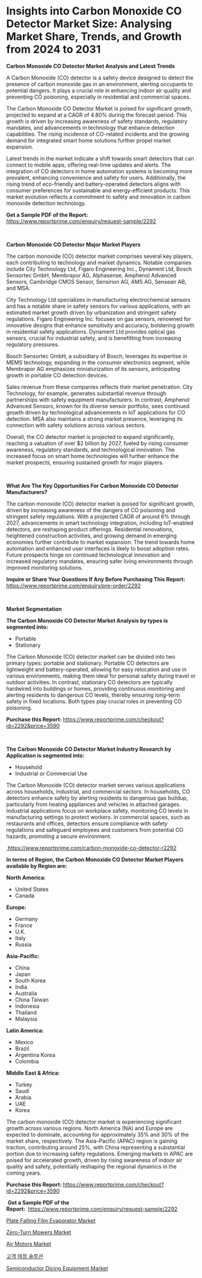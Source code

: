 <p><h1>Insights into Carbon Monoxide CO Detector Market Size: Analysing Market Share, Trends, and Growth from 2024 to 2031</h1></p><p><strong>Carbon Monoxide CO Detector Market Analysis and Latest Trends</strong></p>
<p><p>A Carbon Monoxide (CO) detector is a safety device designed to detect the presence of carbon monoxide gas in an environment, alerting occupants to potential dangers. It plays a crucial role in enhancing indoor air quality and preventing CO poisoning, especially in residential and commercial spaces.</p><p>The Carbon Monoxide CO Detector Market is poised for significant growth, projected to expand at a CAGR of 4.80% during the forecast period. This growth is driven by increasing awareness of safety standards, regulatory mandates, and advancements in technology that enhance detection capabilities. The rising incidence of CO-related incidents and the growing demand for integrated smart home solutions further propel market expansion. </p><p>Latest trends in the market indicate a shift towards smart detectors that can connect to mobile apps, offering real-time updates and alerts. The integration of CO detectors in home automation systems is becoming more prevalent, enhancing convenience and safety for users. Additionally, the rising trend of eco-friendly and battery-operated detectors aligns with consumer preferences for sustainable and energy-efficient products. This market evolution reflects a commitment to safety and innovation in carbon monoxide detection technology.</p></p>
<p><strong>Get a Sample PDF of the Report:&nbsp;</strong> <a href="https://www.reportprime.com/enquiry/request-sample/2292">https://www.reportprime.com/enquiry/request-sample/2292</a></p>
<p>&nbsp;</p>
<p><strong>Carbon Monoxide CO Detector Major Market Players</strong></p>
<p><p>The carbon monoxide (CO) detector market comprises several key players, each contributing to technology and market dynamics. Notable companies include City Technology Ltd, Figaro Engineering Inc., Dynament Ltd, Bosch Sensortec GmbH, Membrapor AG, Alphasense, Amphenol Advanced Sensors, Cambridge CMOS Sensor, Sensirion AG, AMS AG, Senseair AB, and MSA.</p><p>City Technology Ltd specializes in manufacturing electrochemical sensors and has a notable share in safety sensors for various applications, with an estimated market growth driven by urbanization and stringent safety regulations. Figaro Engineering Inc. focuses on gas sensors, renowned for innovative designs that enhance sensitivity and accuracy, bolstering growth in residential safety applications. Dynament Ltd provides optical gas sensors, crucial for industrial safety, and is benefitting from increasing regulatory pressures.</p><p>Bosch Sensortec GmbH, a subsidiary of Bosch, leverages its expertise in MEMS technology, expanding in the consumer electronics segment, while Membrapor AG emphasizes miniaturization of its sensors, anticipating growth in portable CO detection devices.</p><p>Sales revenue from these companies reflects their market penetration. City Technology, for example, generates substantial revenue through partnerships with safety equipment manufacturers. In contrast, Amphenol Advanced Sensors, known for its diverse sensor portfolio, sees continued growth driven by technological advancements in IoT applications for CO detection. MSA also maintains a strong market presence, leveraging its connection with safety solutions across various sectors.</p><p>Overall, the CO detector market is projected to expand significantly, reaching a valuation of over $2 billion by 2027, fueled by rising consumer awareness, regulatory standards, and technological innovation. The increased focus on smart home technologies will further enhance the market prospects, ensuring sustained growth for major players.</p></p>
<p>&nbsp;</p>
<p><strong>What Are The Key Opportunities For Carbon Monoxide CO Detector Manufacturers?</strong></p>
<p><p>The carbon monoxide (CO) detector market is poised for significant growth, driven by increasing awareness of the dangers of CO poisoning and stringent safety regulations. With a projected CAGR of around 6% through 2027, advancements in smart technology integration, including IoT-enabled detectors, are reshaping product offerings. Residential renovations, heightened construction activities, and growing demand in emerging economies further contribute to market expansion. The trend towards home automation and enhanced user interfaces is likely to boost adoption rates. Future prospects hinge on continued technological innovation and increased regulatory mandates, ensuring safer living environments through improved monitoring solutions.</p></p>
<p><strong>Inquire or Share Your Questions If Any Before Purchasing This Report:</strong> <a href="https://www.reportprime.com/enquiry/pre-order/2292">https://www.reportprime.com/enquiry/pre-order/2292</a></p>
<p>&nbsp;</p>
<p><strong>Market Segmentation</strong></p>
<p><strong>The Carbon Monoxide CO Detector Market Analysis by types is segmented into:</strong></p>
<p><ul><li>Portable</li><li>Stationary</li></ul></p>
<p><p>The Carbon Monoxide (CO) detector market can be divided into two primary types: portable and stationary. Portable CO detectors are lightweight and battery-operated, allowing for easy relocation and use in various environments, making them ideal for personal safety during travel or outdoor activities. In contrast, stationary CO detectors are typically hardwired into buildings or homes, providing continuous monitoring and alerting residents to dangerous CO levels, thereby ensuring long-term safety in fixed locations. Both types play crucial roles in preventing CO poisoning.</p></p>
<p><strong>Purchase this Report:&nbsp;</strong><a href="https://www.reportprime.com/checkout?id=2292&price=3590">https://www.reportprime.com/checkout?id=2292&price=3590</a></p>
<p>&nbsp;</p>
<p><strong>The Carbon Monoxide CO Detector Market Industry Research by Application is segmented into:</strong></p>
<p><ul><li>Household</li><li>Industrial or Commercial Use</li></ul></p>
<p><p>The Carbon Monoxide (CO) detector market serves various applications across households, industrial, and commercial sectors. In households, CO detectors enhance safety by alerting residents to dangerous gas buildup, particularly from heating appliances and vehicles in attached garages. Industrial applications focus on workplace safety, monitoring CO levels in manufacturing settings to protect workers. In commercial spaces, such as restaurants and offices, detectors ensure compliance with safety regulations and safeguard employees and customers from potential CO hazards, promoting a secure environment.</p></p>
<p><a href="https://www.reportprime.com/carbon-monoxide-co-detector-r2292">&nbsp;https://www.reportprime.com/carbon-monoxide-co-detector-r2292</a></p>
<p><strong>In terms of Region, the Carbon Monoxide CO Detector Market Players available by Region are:</strong></p>
<p>
    <p> <strong> North America: </strong>
        <ul>
            <li>United States</li>
            <li>Canada</li>
        </ul>
        </p> 
    <p> <strong> Europe: </strong>
        <ul>
            <li>Germany</li>
            <li>France</li>
            <li>U.K.</li>
            <li>Italy</li>
            <li>Russia</li>
        </ul>
        </p> 
    <p> <strong> Asia-Pacific: </strong>
        <ul>
            <li>China</li>
            <li>Japan</li>
            <li>South Korea</li>
            <li>India</li>
            <li>Australia</li>
            <li>China Taiwan</li>
            <li>Indonesia</li>
            <li>Thailand</li>
            <li>Malaysia</li>
        </ul>
        </p> 
    <p> <strong> Latin America: </strong>
        <ul>
            <li>Mexico</li>
            <li>Brazil</li>
            <li>Argentina Korea</li>
            <li>Colombia</li>
        </ul>
        </p> 
    <p> <strong> Middle East & Africa: </strong>
        <ul>
            <li>Turkey</li>
            <li>Saudi</li>
            <li>Arabia</li>
            <li>UAE</li>
            <li>Korea</li>
        </ul>
    </p>
    </p>
<p><p>The carbon monoxide (CO) detector market is experiencing significant growth across various regions. North America (NA) and Europe are expected to dominate, accounting for approximately 35% and 30% of the market share, respectively. The Asia-Pacific (APAC) region is gaining traction, contributing around 25%, with China representing a substantial portion due to increasing safety regulations. Emerging markets in APAC are poised for accelerated growth, driven by rising awareness of indoor air quality and safety, potentially reshaping the regional dynamics in the coming years.</p></p>
<p><strong>Purchase this Report: </strong><a href="https://www.reportprime.com/checkout?id=2292&price=3590">https://www.reportprime.com/checkout?id=2292&price=3590</a></p>
<p>&nbsp;<strong>Get a Sample PDF of the Report:&nbsp;&nbsp;</strong><a href="https://www.reportprime.com/enquiry/request-sample/2292">https://www.reportprime.com/enquiry/request-sample/2292</a></p>
<p><strong></strong></p>
<p><p><a href="https://medium.com/@ralphyoung1949/emerging-trends-in-plate-falling-film-evaporator-market-global-outlook-and-future-prospects-from-7561d22ce764">Plate Falling Film Evaporator Market</a></p><p><a href="https://medium.com/@ralphyoung1949/strategic-market-insights-navigating-the-global-zero-turn-mowers-market-landscape-2024-2031-e2dff54e4b37">Zero-Turn Mowers Market</a></p><p><a href="https://www.linkedin.com/pulse/future-trajectory-air-motors-market-emerging-trends-forecasts-0hwof?trackingId=upoLNlP%2BQZikk6t%2FX0Dw3A%3D%3D">Air Motors Market</a></p><p><a href="https://medium.com/@serenitywlt52/%EA%B8%89%EC%84%B1%EC%9E%A5%ED%95%98%EB%8A%94-%EA%B3%A0%EA%B0%9D-%EC%97%AC%EC%A0%95-%EC%86%94%EB%A3%A8%EC%85%98-%EC%8B%9C%EC%9E%A5-%EB%B6%84%EC%95%BC-%EC%8B%9C%EC%9E%A5-%EB%B6%84%EC%84%9D-%EB%B0%8F-2031%EB%85%84%EA%B9%8C%EC%A7%80%EC%9D%98-%EC%84%B1%EC%9E%A5-%EC%A0%84%EB%A7%9D-9bb6da5ab6d1">고객 여정 솔루션</a></p><p><a href="https://issuu.com/reportprime-2/docs/semiconductor-dicing-equipment-mark_927a3da271cbd5">Semiconductor Dicing Equipment Market</a></p></p>